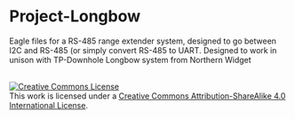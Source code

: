 # Project-Longbow
Eagle files for a RS-485 range extender system, designed to go between I2C and RS-485 (or simply convert RS-485 to UART. Designed to work in unison with TP-Downhole Longbow system from Northern Widget

<br>
<a rel="license" href="http://creativecommons.org/licenses/by-sa/4.0/"><img alt="Creative Commons License" style="border-width:0" src="https://i.creativecommons.org/l/by-sa/4.0/88x31.png" /></a><br />This work is licensed under a <a rel="license" href="http://creativecommons.org/licenses/by-sa/4.0/">Creative Commons Attribution-ShareAlike 4.0 International License</a>.
